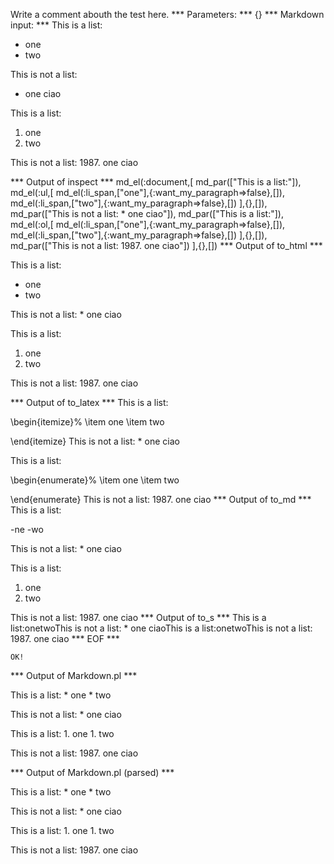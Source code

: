 Write a comment abouth the test here.
*** Parameters: ***
{}
*** Markdown input: ***
This is a list:
* one
* two

This is not a list:
* one
ciao

This is a list:
1. one
1. two

This is not a list:
1987. one
ciao

*** Output of inspect ***
md_el(:document,[
	md_par(["This is a list:"]),
	md_el(:ul,[
		md_el(:li_span,["one"],{:want_my_paragraph=>false},[]),
		md_el(:li_span,["two"],{:want_my_paragraph=>false},[])
	],{},[]),
	md_par(["This is not a list: * one ciao"]),
	md_par(["This is a list:"]),
	md_el(:ol,[
		md_el(:li_span,["one"],{:want_my_paragraph=>false},[]),
		md_el(:li_span,["two"],{:want_my_paragraph=>false},[])
	],{},[]),
	md_par(["This is not a list: 1987. one ciao"])
],{},[])
*** Output of to_html ***
<p>This is a list:</p>

<ul>
<li>one</li>

<li>two</li>
</ul>

<p>This is not a list: * one ciao</p>

<p>This is a list:</p>

<ol>
<li>one</li>

<li>two</li>
</ol>

<p>This is not a list: 1987. one ciao</p>
*** Output of to_latex ***
This is a list:

\begin{itemize}%
\item one
\item two

\end{itemize}
This is not a list: * one ciao

This is a list:

\begin{enumerate}%
\item one
\item two

\end{enumerate}
This is not a list: 1987. one ciao
*** Output of to_md ***
This is a list:

-ne
-wo

This is not a list: * one ciao

This is a list:

1.  one
2.  two

This is not a list: 1987. one ciao
*** Output of to_s ***
This is a list:onetwoThis is not a list: * one ciaoThis is a list:onetwoThis is not a list: 1987. one ciao
*** EOF ***



	OK!



*** Output of Markdown.pl ***
<p>This is a list:
* one
* two</p>

<p>This is not a list:
* one
ciao</p>

<p>This is a list:
1. one
1. two</p>

<p>This is not a list:
1987. one
ciao</p>

*** Output of Markdown.pl (parsed) ***
<div
    ><p>This is a list:
* one
* two</p
    ><p>This is not a list:
* one
ciao</p
    ><p>This is a list:
1. one
1. two</p
    ><p>This is not a list:
1987. one
ciao</p
  ></div
>